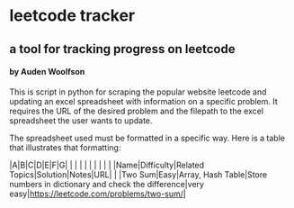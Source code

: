 # leetcode tracker
## a tool for tracking progress on leetcode
#### by Auden Woolfson

This is script in python for scraping the popular website leetcode and updating an excel spreadsheet with information on a specific problem. It requires the URL of the desired problem and the filepath to the excel spreadsheet the user wants to update.

The spreadsheet used must be formatted in a specific way. Here is a table that illustrates that formatting:

|A|B|C|D|E|F|G|
| | | | | | | |
| |Name|Difficulty|Related Topics|Solution|Notes|URL|
| |Two Sum|Easy|Array, Hash Table|Store numbers in dictionary and check the difference|very easy|https://leetcode.com/problems/two-sum/|